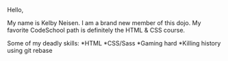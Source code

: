 Hello,

My name is Kelby Neisen.  I am a brand new member of this dojo.
My favorite CodeSchool path is definitely the HTML & CSS course.

Some of my deadly skills:
*HTML
*CSS/Sass
*Gaming hard
*Killing history using git rebase
